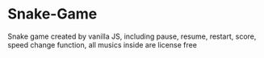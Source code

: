 # Snake-Game
Snake game created by vanilla JS, including pause, resume, restart, score, speed change function,
all musics inside are license free
